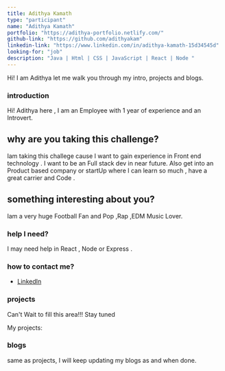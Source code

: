 ```yaml
---
title: Adithya Kamath
type: "participant"
name: "Adithya Kamath"
portfolio: "https://adithya-portfolio.netlify.com/"
github-link: "https://github.com/adithyakam"
linkedin-link: "https://www.linkedin.com/in/adithya-kamath-15d34545d"
looking-for: "job"
description: "Java | Html | CSS | JavaScript | React | Node "
---
```


Hi! I am Adithya let me walk you through my intro, projects and blogs.

### introduction

Hi! Adithya here , I am an Employee with 1 year of experience and an Introvert.

## why are you taking this challenge?

Iam taking this challege cause I want to gain experience in Front end technology . I want to be an Full stack dev in near future.
Also get into an Product based company or startUp where I can learn so much , have a great carrier and Code .

## something interesting about you?

Iam a very huge Football Fan and Pop ,Rap ,EDM Music Lover.

### help I need?

I may need help in React , Node or Express .

### how to contact me?

- [LinkedIn](https://www.linkedin.com/in/adithya-kamath-15d34545d)

### projects

Can't Wait to fill this area!!! Stay tuned

My projects:

<!--
#### binder: tinder for books

_description_ do you wish to meet people who have read the same book so that you can talk hours about the same book? Try this.

_stack_ Made in React with hooks and context. This is written in typescript. Backend is powered by Express and MongoDB.

_hosted link_ https://binder.netlify.com

_github link_ https://github.com/tanaypratap/binder

#### another project

_description_

_stack_ -->

### blogs

same as projects, I will keep updating my blogs as and when done.

<!-- #### why I liked GraphQL over REST?

_description_ I will write something really nice here so that you feel like reading my blog.

_link_ https://dev.to/some-imaginary-link -->
